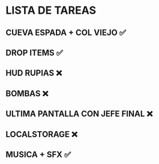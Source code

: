 # LISTA DE TAREAS

## CUEVA ESPADA + COL VIEJO ✅
## DROP ITEMS ✅
## HUD RUPIAS ❌
## BOMBAS ❌
## ULTIMA PANTALLA CON JEFE FINAL ❌
## LOCALSTORAGE ❌
## MUSICA + SFX ✅


